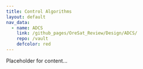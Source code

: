 ```yaml
---
title: Control Algorithms
layout: default
nav_data:
  - name: ADCS
    link: /github_pages/OreSat_Review/Design/ADCS/
    repo: /vault
    defcolor: red
---
```



Placeholder for content...
